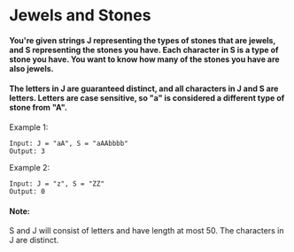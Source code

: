 # Jewels and Stones

#### You're given strings J representing the types of stones that are jewels, and S representing the stones you have. Each character in S is a type of stone you have. You want to know how many of the stones you have are also jewels.

#### The letters in J are guaranteed distinct, and all characters in J and S are letters. Letters are case sensitive, so "a" is considered a different type of stone from "A".

Example 1:

```
Input: J = "aA", S = "aAAbbbb"
Output: 3
```

Example 2:

```
Input: J = "z", S = "ZZ"
Output: 0
```

#### Note:

S and J will consist of letters and have length at most 50.
The characters in J are distinct.
